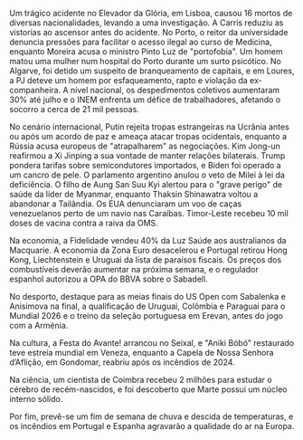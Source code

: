 Um trágico acidente no Elevador da Glória, em Lisboa, causou 16 mortos de diversas nacionalidades, levando a uma investigação. A Carris reduziu as vistorias ao ascensor antes do acidente. No Porto, o reitor da universidade denuncia pressões para facilitar o acesso ilegal ao curso de Medicina, enquanto Moreira acusa o ministro Pinto Luz de "portofobia". Um homem matou uma mulher num hospital do Porto durante um surto psicótico. No Algarve, foi detido um suspeito de branqueamento de capitais, e em Loures, a PJ deteve um homem por esfaqueamento, rapto e violação da ex-companheira. A nível nacional, os despedimentos coletivos aumentaram 30% até julho e o INEM enfrenta um défice de trabalhadores, afetando o socorro a cerca de 21 mil pessoas.

No cenário internacional, Putin rejeita tropas estrangeiras na Ucrânia antes ou após um acordo de paz e ameaça atacar tropas ocidentais, enquanto a Rússia acusa europeus de "atrapalharem" as negociações. Kim Jong-un reafirmou a Xi Jinping a sua vontade de manter relações bilaterais. Trump pondera tarifas sobre semicondutores importados, e Biden foi operado a um cancro de pele. O parlamento argentino anulou o veto de Milei à lei da deficiência. O filho de Aung San Suu Kyi alertou para o "grave perigo" de saúde da líder de Myanmar, enquanto Thaksin Shinawatra voltou a abandonar a Tailândia. Os EUA denunciaram um voo de caças venezuelanos perto de um navio nas Caraíbas. Timor-Leste recebeu 10 mil doses de vacina contra a raiva da OMS.

Na economia, a Fidelidade vendeu 40% da Luz Saúde aos australianos da Macquarie. A economia da Zona Euro desacelerou e Portugal retirou Hong Kong, Liechtenstein e Uruguai da lista de paraísos fiscais. Os preços dos combustíveis deverão aumentar na próxima semana, e o regulador espanhol autorizou a OPA do BBVA sobre o Sabadell.

No desporto, destaque para as meias finais do US Open com Sabalenka e Anisimova na final, a qualificação de Uruguai, Colômbia e Paraguai para o Mundial 2026 e o treino da seleção portuguesa em Erevan, antes do jogo com a Arménia.

Na cultura, a Festa do Avante! arrancou no Seixal, e "Aniki Bóbó" restaurado teve estreia mundial em Veneza, enquanto a Capela de Nossa Senhora d’Aflição, em Gondomar, reabriu após os incêndios de 2024.

Na ciência, um cientista de Coimbra recebeu 2 milhões para estudar o cérebro de recém-nascidos, e foi descoberto que Marte possui um núcleo interno sólido.

Por fim, prevê-se um fim de semana de chuva e descida de temperaturas, e os incêndios em Portugal e Espanha agravarão a qualidade do ar na Europa.